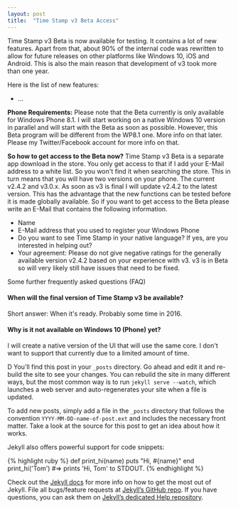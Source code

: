 ```yaml
---
layout: post
title:  "Time Stamp v3 Beta Access"
---
```

Time Stamp v3 Beta is now available for testing. It contains a lot of new features. Apart from that, about 90% of the internal code was rewritten to allow for future releases on other platforms like Windows 10, iOS and Android. This is also the main reason that development of v3 took more than one year.

Here is the list of new features:
* ...

**Phone Requirements:** Please note that the Beta currently is only available for Windows Phone 8.1. I will start working on a native Windows 10 version in parallel and will start with the Beta as soon as possible. However, this Beta program will be different from the WP8.1 one. More info on that later. Please my Twitter/Facebook account for more info on that.

**So how to get access to the Beta now?** Time Stamp v3 Beta is a separate app download in the store. You only get access to that if I add your E-Mail address to a white list. So you won't find it when searching the store. This in turn means that you will have two versions on your phone. The current v2.4.2 and v3.0.x. As soon as v3 is final I will update v2.4.2 to the latest version. This has the advantage that the new functions can be tested before it is made globally available. So if you want to get access to the Beta please write an E-Mail that contains the following information.

* Name
* E-Mail address that you used to register your Windows Phone
* Do you want to see Time Stamp in your native language? If yes, are you interested in helping out?
* Your agreement: Please do not give negative ratings for the generally available version v2.4.2 based on your experience with v3. v3 is in Beta so will very likely still have issues that need to be fixed.

Some further frequently asked questions (FAQ)

#### When will the final version of Time Stamp v3 be available?

Short answer: When it's ready. Probably some time in 2016. 

#### Why is it not available on Windows 10 (Phone) yet?

I will create a native version of the UI that will use the same core. I don't want to support that currently due to a limited amount of time.




 
D You’ll find this post in your `_posts` directory. Go ahead and edit it and re-build the site to see your changes. You can rebuild the site in many different ways, but the most common way is to run `jekyll serve --watch`, which launches a web server and auto-regenerates your site when a file is updated.

To add new posts, simply add a file in the `_posts` directory that follows the convention `YYYY-MM-DD-name-of-post.ext` and includes the necessary front matter. Take a look at the source for this post to get an idea about how it works.

Jekyll also offers powerful support for code snippets:

{% highlight ruby %}
def print_hi(name)
  puts "Hi, #{name}"
end
print_hi('Tom')
#=> prints 'Hi, Tom' to STDOUT.
{% endhighlight %}

Check out the [Jekyll docs][jekyll] for more info on how to get the most out of Jekyll. File all bugs/feature requests at [Jekyll’s GitHub repo][jekyll-gh]. If you have questions, you can ask them on [Jekyll’s dedicated Help repository][jekyll-help].

[jekyll]:      http://jekyllrb.com
[jekyll-gh]:   https://github.com/jekyll/jekyll
[jekyll-help]: https://github.com/jekyll/jekyll-help
